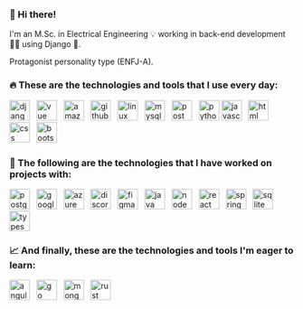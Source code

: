 <h3> 👋 Hi there!</h3>

<p>I'm an M.Sc. in Electrical Engineering 💡 working in back-end development 👨‍💻 using Django 🐍.<p>
<p>Protagonist personality type (ENFJ-A).<p>
  
<h3>🔥 These are the technologies and tools that I use every day:</h3>

<img src="https://github.com/lucasmdpereira/lucasmdpereira/assets/73071973/61ff6739-d109-4795-a38f-342eb0eedbd8" alt= "django" width="36px" height="36px">&nbsp;&nbsp;
<img src="https://github.com/lucasmdpereira/lucasmdpereira/assets/73071973/d0eccb5b-5224-4045-ab7f-4483a979df19" alt= "vue" width="36px" height="36px">&nbsp;&nbsp;
<img src="https://github.com/lucasmdpereira/lucasmdpereira/assets/73071973/f2df81b2-1835-4e3c-ab0c-d6cb1706b9f8" alt= "amazon web services" width="36px" height="36px">&nbsp;&nbsp;
<img src="https://github.com/lucasmdpereira/lucasmdpereira/assets/73071973/00c8a0d1-8770-48b6-95f3-51b264dad345" alt= "github" width="36px" height="36px">&nbsp;&nbsp;
<img src="https://github.com/lucasmdpereira/lucasmdpereira/assets/73071973/89c89936-5041-47fc-a9f7-fb3f04bf14e2" alt= "linux" width="36px" height="36px">&nbsp;&nbsp;
<img src="https://github.com/lucasmdpereira/lucasmdpereira/assets/73071973/b65758f9-c505-4fc8-aa28-65a37b694b2f" alt= "mysql" width="36px" height="36px">&nbsp;&nbsp;
<img src="https://github.com/lucasmdpereira/lucasmdpereira/assets/73071973/be4a82f6-f12f-4bf4-8924-b79d491c18a1" alt= "postman" width="36px" height="36px">&nbsp;&nbsp;
<img src="https://github.com/lucasmdpereira/lucasmdpereira/assets/73071973/56514632-b3ac-4c85-b327-593222dab443" alt= "python" width="36px" height="36px">
<img src="https://github.com/lucasmdpereira/lucasmdpereira/assets/73071973/18765500-da78-41d5-8a0a-6645d681c8e2" alt= "javascript" width="36px" height="36px">&nbsp;&nbsp;
<img src="https://github.com/lucasmdpereira/lucasmdpereira/assets/73071973/5c6184b4-2bf3-4560-bc45-f0e29ba02ae7" alt= "html" width="36px" height="36px">&nbsp;&nbsp;
<img src="https://github.com/lucasmdpereira/lucasmdpereira/assets/73071973/3e533cd9-c123-4bb9-8fef-768a9cc48dfc" alt= "css" width="36px" height="36px">&nbsp;&nbsp;
<img src="https://github.com/lucasmdpereira/lucasmdpereira/assets/73071973/4ec3133f-f430-4a05-b7bf-e39f62032156" alt= "bootstrap" width="36px" height="36px">&nbsp;&nbsp;

<h3>🧩 The following are the technologies that I have worked on projects with:</h3>

<img src="https://github.com/lucasmdpereira/lucasmdpereira/assets/73071973/74959941-b777-4693-9a73-be02f995651f" alt= "postgresql" width="36px" height="36px">&nbsp;&nbsp;
<img src="https://github.com/lucasmdpereira/lucasmdpereira/assets/73071973/4e356775-cb10-4ab0-b132-a3919576dc6b" alt= "google cloud plataform" width="36px" height="36px">&nbsp;&nbsp;
<img src="https://github.com/lucasmdpereira/lucasmdpereira/assets/73071973/7bb14e93-4275-4137-8627-b0314caa84c9" alt= "azure cloud" width="36px" height="36px">&nbsp;&nbsp;
<img src="https://github.com/lucasmdpereira/lucasmdpereira/assets/73071973/75657d2e-b664-47a1-bec1-0ba1c9432a3d" alt= "discord js" width="36px" height="36px">&nbsp;&nbsp;
<img src="https://github.com/lucasmdpereira/lucasmdpereira/assets/73071973/51346770-7379-4b06-94b5-924549e615a3" alt= "figma" width="36px" height="36px">&nbsp;&nbsp;
<img src="https://github.com/lucasmdpereira/lucasmdpereira/assets/73071973/64cdd966-04ca-411f-96c4-cf92c0c65e24" alt= "java" width="36px" height="36px">&nbsp;&nbsp;
<img src="https://github.com/lucasmdpereira/lucasmdpereira/assets/73071973/08e5dfe2-60f6-4a71-a3ce-ca62ad0779f8" alt= "node js" width="36px" height="36px">&nbsp;&nbsp;
<img src="https://github.com/lucasmdpereira/lucasmdpereira/assets/73071973/17f76477-f7f5-4f8c-ade4-89b93618f78c" alt= "react" width="36px" height="36px">&nbsp;&nbsp;
<img src="https://github.com/lucasmdpereira/lucasmdpereira/assets/73071973/896215d3-73f9-4f1c-9edb-7dee7d58ef1c" alt= "spring" width="36px" height="36px">&nbsp;&nbsp;
<img src="https://github.com/lucasmdpereira/lucasmdpereira/assets/73071973/10c885c9-1f9a-4ccc-b939-fd21d1ae2703" alt= "sqlite" width="36px" height="36px">&nbsp;&nbsp;
<img src="https://github.com/lucasmdpereira/lucasmdpereira/assets/73071973/edb5f388-17a3-45cf-897e-d9ab3cbe1472" alt= "typescript" width="36px" height="36px">


<h3>📈 And finally, these are the technologies and tools I'm eager to learn:</h3>

<img src="https://github.com/lucasmdpereira/lucasmdpereira/assets/73071973/5d80fb67-dace-4361-8bfd-58067e8e87f2" alt= "angular" width="36px" height="36px">
&nbsp;&nbsp;<img src="https://github.com/lucasmdpereira/lucasmdpereira/assets/73071973/b829e157-acc4-4fe6-8f03-6d5706b3ac63" alt= "go" width="36px" height="36px">
&nbsp;&nbsp;<img src="https://github.com/lucasmdpereira/lucasmdpereira/assets/73071973/911b85cb-c70b-4fa5-b951-4c7c6cb6baf8" alt= "mongo db" width="36px" height="36px">
&nbsp;&nbsp;<img src="https://github.com/lucasmdpereira/lucasmdpereira/assets/73071973/b9ec7664-8e09-469e-90ba-b827300001a8" alt= "rust" width="36px" height="36px">
